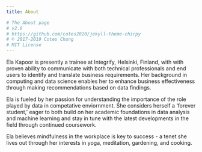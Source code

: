 ```yaml
---
title: About

# The About page
# v2.0
# https://github.com/cotes2020/jekyll-theme-chirpy
# © 2017-2019 Cotes Chung
# MIT License
---
```


> 
Ela Kapoor is presently a trainee at Integrify, Helsinki, Finland, with with proven ability to communicate with both technical professionals and end users to identify and translate business requirements. Her background in computing and data science enables her to enhance business effectiveness through making recommendations based on data findings.

Ela is fueled by her passion for understanding the importance of the role played by data in competative enviornment. She considers herself a ‘forever student,’ eager to both build on her academic foundations in data analysis and machine learning and stay in tune with the latest developments in the field through continued coursework.

Ela believes mindfulness in the workplace is key to success - a tenet she lives out through her interests in yoga, meditation, gardening, and cooking. 
